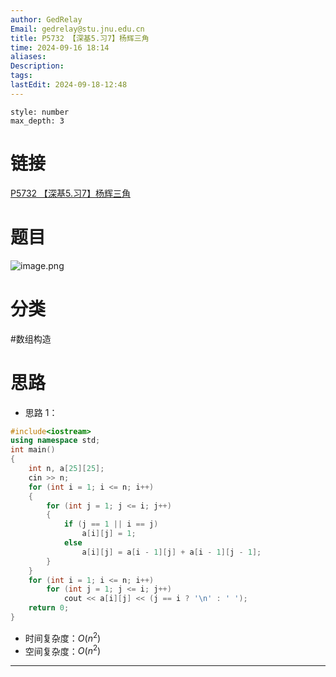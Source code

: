 ```yaml
---
author: GedRelay
Email: gedrelay@stu.jnu.edu.cn
title: P5732 【深基5.习7】杨辉三角
time: 2024-09-16 18:14
aliases: 
Description: 
tags: 
lastEdit: 2024-09-18-12:48
---
```


```toc
style: number
max_depth: 3
```

# 链接
[P5732 【深基5.习7】杨辉三角](https://www.luogu.com.cn/problem/P5732) 

# 题目
![image.png](https://ged-pic-bed.oss-cn-guangzhou.aliyuncs.com/img/202409161814940.png)


# 分类
#数组构造 

# 思路
- 思路 1：


```cpp
#include<iostream>
using namespace std;
int main()
{
	int n, a[25][25];
	cin >> n;
	for (int i = 1; i <= n; i++)
	{
		for (int j = 1; j <= i; j++)
		{
			if (j == 1 || i == j)
				a[i][j] = 1;
			else
				a[i][j] = a[i - 1][j] + a[i - 1][j - 1];
		}
	}
	for (int i = 1; i <= n; i++)
		for (int j = 1; j <= i; j++)
			cout << a[i][j] << (j == i ? '\n' : ' ');
	return 0;
}
```


- 时间复杂度：${O\left( n^{2}  \right)  }$ 
- 空间复杂度：${O\left( n^{2}  \right)  }$ 


---

